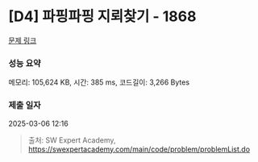 # [D4] 파핑파핑 지뢰찾기 - 1868 

[문제 링크](https://swexpertacademy.com/main/code/problem/problemDetail.do?contestProbId=AV5LwsHaD1MDFAXc) 

### 성능 요약

메모리: 105,624 KB, 시간: 385 ms, 코드길이: 3,266 Bytes

### 제출 일자

2025-03-06 12:16



> 출처: SW Expert Academy, https://swexpertacademy.com/main/code/problem/problemList.do